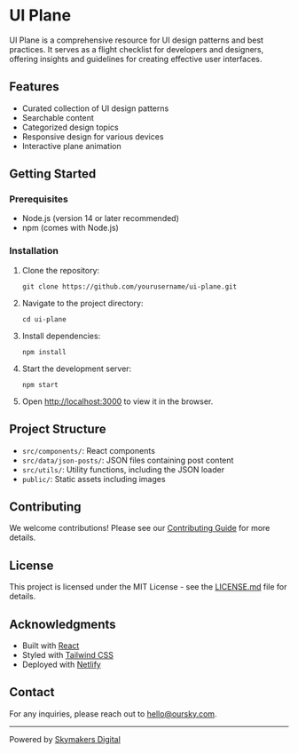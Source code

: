 # UI Plane

UI Plane is a comprehensive resource for UI design patterns and best practices. It serves as a flight checklist for developers and designers, offering insights and guidelines for creating effective user interfaces.

## Features

- Curated collection of UI design patterns
- Searchable content
- Categorized design topics
- Responsive design for various devices
- Interactive plane animation

## Getting Started

### Prerequisites

- Node.js (version 14 or later recommended)
- npm (comes with Node.js)

### Installation

1. Clone the repository:
   ```
   git clone https://github.com/yourusername/ui-plane.git
   ```

2. Navigate to the project directory:
   ```
   cd ui-plane
   ```

3. Install dependencies:
   ```
   npm install
   ```

4. Start the development server:
   ```
   npm start
   ```

5. Open [http://localhost:3000](http://localhost:3000) to view it in the browser.

## Project Structure

- `src/components/`: React components
- `src/data/json-posts/`: JSON files containing post content
- `src/utils/`: Utility functions, including the JSON loader
- `public/`: Static assets including images

## Contributing

We welcome contributions! Please see our [Contributing Guide](CONTRIBUTING.md) for more details.

## License

This project is licensed under the MIT License - see the [LICENSE.md](LICENSE.md) file for details.

## Acknowledgments

- Built with [React](https://reactjs.org/)
- Styled with [Tailwind CSS](https://tailwindcss.com/)
- Deployed with [Netlify](https://www.netlify.com/)

## Contact

For any inquiries, please reach out to [hello@oursky.com](mailto:hello@oursky.com).

---

Powered by [Skymakers Digital](https://skymakers.digital)
